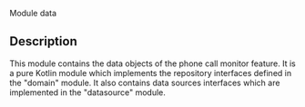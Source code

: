 Module data

## Description

This module contains the data objects of the phone call monitor feature. It is a pure Kotlin module
which implements the repository interfaces defined in the "domain" module. It also contains data
sources interfaces which are implemented in the "datasource" module.
